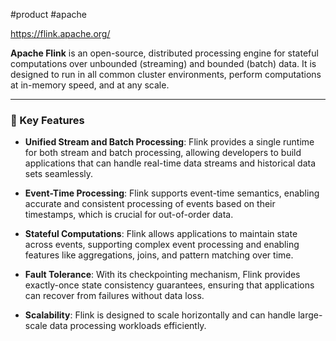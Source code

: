 #product #apache 

https://flink.apache.org/

**Apache Flink** is an open-source, distributed processing engine for stateful computations over unbounded (streaming) and bounded (batch) data. It is designed to run in all common cluster environments, perform computations at in-memory speed, and at any scale.​

---

### 🔹 Key Features

- **Unified Stream and Batch Processing**: Flink provides a single runtime for both stream and batch processing, allowing developers to build applications that can handle real-time data streams and historical data sets seamlessly.​
    
- **Event-Time Processing**: Flink supports event-time semantics, enabling accurate and consistent processing of events based on their timestamps, which is crucial for out-of-order data.​
    
- **Stateful Computations**: Flink allows applications to maintain state across events, supporting complex event processing and enabling features like aggregations, joins, and pattern matching over time.​
    
- **Fault Tolerance**: With its checkpointing mechanism, Flink provides exactly-once state consistency guarantees, ensuring that applications can recover from failures without data loss.​
    
- **Scalability**: Flink is designed to scale horizontally and can handle large-scale data processing workloads efficiently.